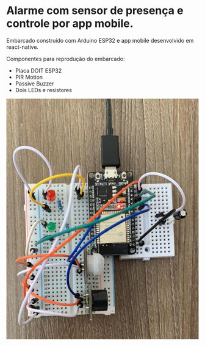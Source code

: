 # Alarme com sensor de presença e controle por app mobile.

Embarcado construído com Arduino ESP32 e app mobile desenvolvido em react-native.

Componentes para reprodução do embarcado:
* Placa DOIT ESP32
* PIR Motion
* Passive Buzzer
* Dois LEDs e resistores

![alt text](https://github.com/bru95/alarme-RN_Arduino/blob/master/src/img/arduino.jpeg)